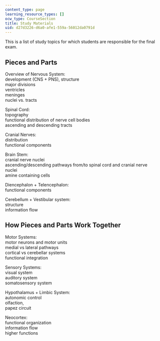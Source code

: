 ```yaml
---
content_type: page
learning_resource_types: []
ocw_type: CourseSection
title: Study Materials
uid: d27d3226-d6a0-afe1-559a-56012da0791d
---
```


This is a list of study topics for which students are responsible for the final exam.

Pieces and Parts
----------------

Overview of Nervous System:  
development (CNS + PNS), structure  
major divisions  
ventricles  
meninges  
nuclei vs. tracts

Spinal Cord:  
topography  
functional distribution of nerve cell bodies  
ascending and descending tracts

Cranial Nerves:  
distribution  
functional components

Brain Stem:  
cranial nerve nuclei  
ascending/descending pathways from/to spinal cord and cranial nerve nuclei  
amine containing cells

Diencephalon + Telencephalon:   
functional components

Cerebellum + Vestibular system:  
structure  
information flow

How Pieces and Parts Work Together
----------------------------------

Motor Systems:  
motor neurons and motor units  
medial vs lateral pathways  
cortical vs cerebellar systems  
functional integration

Sensory Systems:  
visual system  
auditory system  
somatosensory system

Hypothalamus + Limbic System:  
autonomic control  
olfaction,  
papez circuit

Neocortex:  
functional organization  
information flow  
higher functions